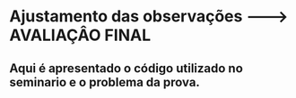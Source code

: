 # Ajustamento das observações ---> AVALIAÇÂO FINAL


## Aqui é apresentado o código utilizado no seminario e o problema da prova.
